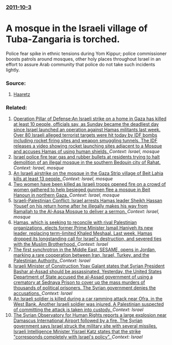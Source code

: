 ### [2011-10-3](/news/2011/10/3/index.md)

# A mosque in the Israeli village of Tuba-Zangaria is torched. 

Police fear spike in ethnic tensions during Yom Kippur; police commissioner boosts patrols around mosques, other holy places throughout Israel in an effort to assure Arab community that police do not take such incidents lightly.


### Source:

1. [Haaretz](http://www.haaretz.com/print-edition/news/police-brace-for-israeli-arab-revenge-attacks-following-mosque-torching-1.387966)

### Related:

1. [Operation Pillar of Defense:An Israeli strike on a home in Gaza has killed at least 10 people, officials say, as Sunday became the deadliest day since Israel launched an operation against Hamas militants last week. Over 80 Israeli alleged terrorist targets were hit today by IDF bombs including rocket firing sites and weapon smuggling tunnels. The IDF releases a video showing rocket launching sites adjacent to a Mosque and accuses Hamas of using human shields. ](/news/2012/11/18/operation-pillar-of-defense-pan-israeli-strike-on-a-home-in-gaza-has-killed-at-least-10-people-officials-say-as-sunday-became-the-deadlies.md) _Context: Israel, mosque_
2. [Israel police  fire tear gas and rubber bullets at residents trying to halt demolition of an illegal mosque in the southern Bedouin city of Rahat. ](/news/2010/11/7/israel-police-fire-tear-gas-and-rubber-bullets-at-residents-trying-to-halt-demolition-of-an-illegal-mosque-in-the-southern-bedouin-city-of.md) _Context: Israel, mosque_
3. [ An Israeli airstrike on the mosque in the Gaza Strip village of Beit Lahia kills at least 13 people. ](/news/2009/01/3/an-israeli-airstrike-on-the-mosque-in-the-gaza-strip-village-of-beit-lahia-kills-at-least-13-people.md) _Context: Israel, mosque_
4. [ Two women have been killed as Israeli troops opened fire on a crowd of women gathered to help besieged gunmen flee a mosque in Beit Hanoun in northern Gaza. ](/news/2006/11/4/two-women-have-been-killed-as-israeli-troops-opened-fire-on-a-crowd-of-women-gathered-to-help-besieged-gunmen-flee-a-mosque-in-beit-hanoun.md) _Context: Israel, mosque_
5. [ Israeli-Palestinian Conflict: Israel arrests Hamas leader Sheikh Hassan Yousef on his return home after he illegally makes his way from Ramallah to the Al-Aqsa Mosque to deliver a sermon. ](/news/2005/04/10/israeli-palestinian-conflict-p-israel-arrests-hamas-leader-sheikh-hassan-yousef-on-his-return-home-after-he-illegally-makes-his-way-from-ra.md) _Context: Israel, mosque_
6. [Hamas, which is seeking to reconcile with rival Palestinian organizations, elects former Prime Minister Ismail Haniyeh its new leader, replacing term-limited Khaled Meshaal.  Last week, Hamas dropped its longstanding call for Israel's destruction, and severed ties with the Muslim Brotherhood. ](/news/2017/05/6/hamas-which-is-seeking-to-reconcile-with-rival-palestinian-organizations-elects-former-prime-minister-ismail-haniyeh-its-new-leader-repla.md) _Context: Israel_
7. [The first synchrotron in the Middle East, SESAME, opens in Jordan, marking a rare cooperation between Iran, Israel, Turkey, and the Palestinian Authority.  ](/news/2017/05/16/the-first-synchrotron-in-the-middle-east-sesame-opens-in-jordan-marking-a-rare-cooperation-between-iran-israel-turkey-and-the-palestin.md) _Context: Israel_
8. [Israeli Minister of Construction Yoav Galant states that Syrian President Bashar al-Assad should be assassinated.  Yesterday, the United States Department of State accused the al-Assad government of using a crematory at Sednaya Prison to cover up the mass murders of thousands of political prisoners. The Syrian government denies the accusations. ](/news/2017/05/16/israeli-minister-of-construction-yoav-galant-states-that-syrian-president-bashar-al-assad-should-be-assassinated-yesterday-the-united-sta.md) _Context: Israel_
9. [An Israeli soldier is killed during a car ramming attack near Ofra, in the West Bank. Another Israeli soldier was injured. A Palestinian suspected of committing the attack is taken into custody. ](/news/2017/04/6/an-israeli-soldier-is-killed-during-a-car-ramming-attack-near-ofra-in-the-west-bank-another-israeli-soldier-was-injured-a-palestinian-sus.md) _Context: Israel_
10. [The Syrian Observatory for Human Rights reports a large explosion near Damascus International Airport followed by a fire. The Syrian government says Israel struck the military site with several missiles. Israeli Intelligence Minister Yisrael Katz states that the strike "corresponds completely with Israel's policy". ](/news/2017/04/27/the-syrian-observatory-for-human-rights-reports-a-large-explosion-near-damascus-international-airport-followed-by-a-fire-the-syrian-governm.md) _Context: Israel_
